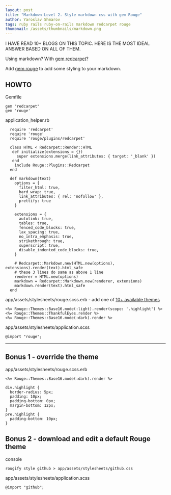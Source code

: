 ```yaml
---
layout: post
title: "Markdown Level 2. Style markdown css with gem Rouge"
author: Yaroslav Shmarov
tags: ruby rails ruby-on-rails markdown redcarpet rouge
thumbnail: /assets/thumbnails/markdown.png
---
```


I HAVE READ 10+ BLOGS ON THIS TOPIC. HERE IS THE MOST IDEAL ANSWER BASED ON ALL OF THEM.

Using markdown? With [gem redcarpet](https://github.com/vmg/redcarpet)?

Add [gem rouge](https://github.com/rouge-ruby/rouge) to add some styling to your markdown.

## HOWTO

Gemfile

```
gem "redcarpet"
gem 'rouge'
```

application_helper.rb

```
  require 'redcarpet'
  require 'rouge'
  require 'rouge/plugins/redcarpet'

  class HTML < Redcarpet::Render::HTML
   def initialize(extensions = {})
     super extensions.merge(link_attributes: { target: '_blank' })
   end
    include Rouge::Plugins::Redcarpet
  end

  def markdown(text)
    options = {
      filter_html: true,
      hard_wrap: true,
      link_attributes: { rel: 'nofollow' },
      prettify: true
    }

    extensions = {
      autolink: true,
      tables: true,
      fenced_code_blocks: true,
      lax_spacing: true,
      no_intra_emphasis: true,
      strikethrough: true,
      superscript: true,
      disable_indented_code_blocks: true,
    }

    # Redcarpet::Markdown.new(HTML.new(options), extensions).render(text).html_safe
    # these 3 lines do same as above 1 line
    renderer = HTML.new(options)
    markdown = Redcarpet::Markdown.new(renderer, extensions)
    markdown.render(text).html_safe
  end
```

app/assets/stylesheets/rouge.scss.erb - add one of [10+ available themes](https://github.com/rouge-ruby/rouge/tree/master/lib/rouge/themes)

```
<%= Rouge::Themes::Base16.mode(:light).render(scope: '.highlight') %>
<%= Rouge::Themes::ThankfulEyes.render %>
<%= Rouge::Themes::Base16.mode(:dark).render %>
```

app/assets/stylesheets/application.scss

```
@import "rouge";
```

****

## Bonus 1 - override the theme

app/assets/stylesheets/rouge.scss.erb

```
<%= Rouge::Themes::Base16.mode(:dark).render %>

div.highlight {
  border-radius: 5px;
  padding: 10px;
  padding-bottom: 0px;
  margin-bottom: 12px;
}
pre.highlight {
  padding-bottom: 10px;
}
```

## Bonus 2 - download and edit a default Rouge theme

console

```
rougify style github > app/assets/stylesheets/github.css
```

app/assets/stylesheets/application.scss

```
@import "github";
```
